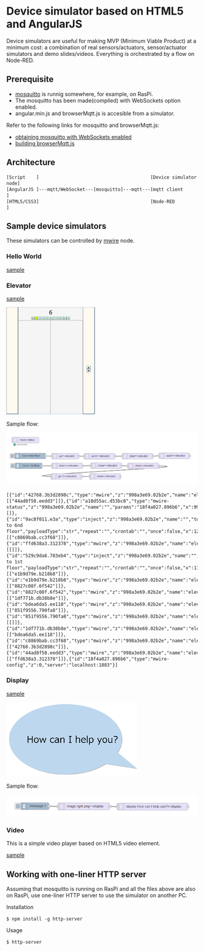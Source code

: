 # Device simulator based on HTML5 and AngularJS

Device simulators are useful for making MVP (Minimum Viable Product) at a minimum cost: a combination of real sensors/actuators, sensor/actuator simulators and demo slides/videos. Everything is orchestrated by a flow on Node-RED.

## Prerequisite

- [mosquitto](https://mosquitto.org) is runnig somewhere, for example, on RasPi.
- The mosquitto has been made(compiled) with WebSockets option enabled.
- angular.min.js and browserMqtt.js is accesible from a simulator.

Refer to the following links for mosquitto and browserMqtt.js:
- [obtaining mosquitto with WebSockets enabled](https://xperimentia.com/2015/08/20/installing-mosquitto-mqtt-broker-on-raspberry-pi-with-websockets/)
- [building browserMqtt.js](https://github.com/mqttjs/MQTT.js/)

## Architecture

```
[Script    ]                                         [Device simulator node]  
[AngularJS ]---mqtt/WebSocket---[mosquitto]---mqtt---[mqtt client          ]
[HTML5/CSS3]                                         [Node-RED             ]
```

## Sample device simulators

These simulators can be controlled by [mwire](../mwire) node.

### Hello World

[sample](./index.html)

### Elevator

[sample](./elevator.html)

![elevator](../doc/elevator.png)

Sample flow:

![elevator_control](../doc/elevator_control.png)

```
[{"id":"42768.3b3d2898c","type":"mwire","z":"998a3e69.02b2e","name":"elevator","device":"elevator","command":"go","args":"6","noack":false,"x":481.84722900390625,"y":141.1944580078125,"wires":[["44ad8f58.eedd3"]]},{"id":"a18d55ac.d53bc8","type":"mwire-status","z":"998a3e69.02b2e","name":"","params":"18f4a027.896b6","x":99.83677673339844,"y":58,"wires":[]},{"id":"9ac8f011.e3a","type":"inject","z":"998a3e69.02b2e","name":"","topic":"","payload":"Go to 6nd floor","payloadType":"str","repeat":"","crontab":"","once":false,"x":123.83329772949219,"y":140.1840362548828,"wires":[["c8869bab.cc3f68"]]},{"id":"ffd638a3.312378","type":"mwire","z":"998a3e69.02b2e","name":"elevator","device":"elevator","command":"open","noack":false,"x":867.7916259765625,"y":139.11111450195312,"wires":[[]]},{"id":"529c9da6.783eb4","type":"inject","z":"998a3e69.02b2e","name":"","topic":"","payload":"Go to 1st floor","payloadType":"str","repeat":"","crontab":"","once":false,"x":115.79158020019531,"y":191.11111450195312,"wires":[["e1b9d79e.b218b8"]]},{"id":"e1b9d79e.b218b8","type":"mwire","z":"998a3e69.02b2e","name":"elevator","device":"elevator","command":"down","noack":false,"x":314.79156494140625,"y":191.11111450195312,"wires":[["8827c08f.6f542"]]},{"id":"8827c08f.6f542","type":"mwire","z":"998a3e69.02b2e","name":"elevator","device":"elevator","command":"close","noack":false,"x":515.7915649414062,"y":190.11111450195312,"wires":[["1df771b.db38b8e"]]},{"id":"bdea6da5.ee118","type":"mwire","z":"998a3e69.02b2e","name":"elevator","device":"elevator","command":"go","args":"1","noack":false,"x":310.79156494140625,"y":246.11111450195312,"wires":[["851f9556.790fa8"]]},{"id":"851f9556.790fa8","type":"mwire","z":"998a3e69.02b2e","name":"elevator","device":"elevator","command":"clear","noack":false,"x":509.7916259765625,"y":246.11111450195312,"wires":[[]]},{"id":"1df771b.db38b8e","type":"mwire","z":"998a3e69.02b2e","name":"elevator","device":"elevator","command":"clear","noack":false,"x":706.7916259765625,"y":191.11111450195312,"wires":[["bdea6da5.ee118"]]},{"id":"c8869bab.cc3f68","type":"mwire","z":"998a3e69.02b2e","name":"elevator","device":"elevator","command":"up","args":"","noack":false,"x":305,"y":141,"wires":[["42768.3b3d2898c"]]},{"id":"44ad8f58.eedd3","type":"mwire","z":"998a3e69.02b2e","name":"elevator","device":"elevator","command":"clear","args":"","noack":false,"x":678,"y":141,"wires":[["ffd638a3.312378"]]},{"id":"18f4a027.896b6","type":"mwire-config","z":0,"server":"localhost:1883"}]
```

### Display

[sample](./display.html)

![elevator](../doc/display.png)

Sample flow:

![display_control](../doc/display_control.png)

### Video

This is a simple video player based on HTML5 video element.

[sample](./video.html)

## Working with one-liner HTTP server

Assuming that mosquitto is running on RasPi and all the files above are also on RasPi, use one-liner HTTP server to use the simulator on another PC.

Installation
```
$ npm install -g http-server
```

Usage
```
$ http-server
```
